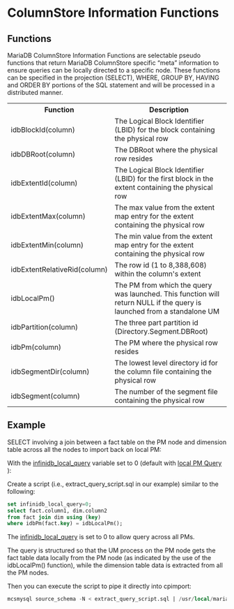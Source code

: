 # ColumnStore Information Functions

## Functions

MariaDB ColumnStore Information Functions are selectable pseudo functions that return MariaDB ColumnStore specific “meta” information to ensure queries can be locally directed to a specific node. These functions can be specified in the projection (SELECT), WHERE, GROUP BY, HAVING and ORDER BY portions of the SQL statement and will be processed in a distributed manner.

<table><tbody><tr><th>Function</th><th>Description</th></tr>
<tr><td>idbBlockId(column)</td><td>The Logical Block Identifier (LBID) for the block containing the physical row</td></tr>
<tr><td>idbDBRoot(column)</td><td>The DBRoot where the physical row resides</td></tr>
<tr><td>idbExtentId(column)</td><td>The Logical Block Identifier (LBID) for the first block in the extent containing the physical row</td></tr>
<tr><td>idbExtentMax(column)</td><td>The max value from the extent map entry for the extent containing the physical row</td></tr>
<tr><td>idbExtentMin(column)</td><td>The min value from the extent map entry for the extent containing the physical row</td></tr>
<tr><td>idbExtentRelativeRid(column)</td><td>The row id (1 to 8,388,608) within the column's extent</td></tr>
<tr><td>idbLocalPm()</td><td>The PM from which the query was launched. This function will return NULL if the query is launched from a standalone UM</td></tr>
<tr><td>idbPartition(column)</td><td>The three part partition id (Directory.Segment.DBRoot)</td></tr>
<tr><td>idbPm(column)</td><td>The PM where the physical row resides</td></tr>
<tr><td>idbSegmentDir(column)</td><td>The lowest level directory id for the column file containing the physical row</td></tr>
<tr><td>idbSegment(column)</td><td>The number of the segment file containing the physical row</td></tr>
</tbody></table>

## Example

SELECT involving a join between a fact table on the PM node and dimension table across all the nodes to import back on local PM:

With the [infinidb_local_query](/columns-storage-engines-and-plugins/storage-engines/mariadb-columnstore/managing-columnstore/managing-columnstore-database-environment/configuring-columnstore-local-pm-query-mode) variable set to 0 (default with [local PM Query](/columns-storage-engines-and-plugins/storage-engines/mariadb-columnstore/managing-columnstore/managing-columnstore-database-environment/configuring-columnstore-local-pm-query-mode) ):

Create a script (i.e., extract_query_script.sql in our example) similar to the following:

```sql
set infinidb_local_query=0;
select fact.column1, dim.column2 
from fact join dim using (key) 
where idbPm(fact.key) = idbLocalPm();
```

The [infinidb_local_query](/columns-storage-engines-and-plugins/storage-engines/mariadb-columnstore/managing-columnstore/managing-columnstore-database-environment/configuring-columnstore-local-pm-query-mode) is set to 0 to allow query across all PMs.

The query is structured so that the UM process on the PM node gets the fact table data locally from the PM node (as indicated by the use of the idbLocalPm() function), while the dimension table data is extracted from all the PM nodes.

Then you can execute the script to pipe it directly into cpimport:

```sql
mcsmysql source_schema -N < extract_query_script.sql | /usr/local/mariadb/columnstore/bin/cpimport target_schema target_table -s '\t' –n1
```